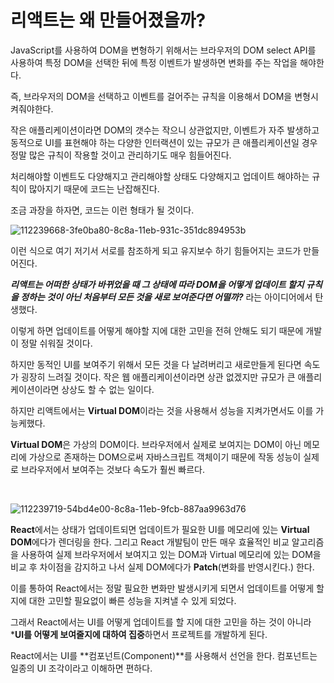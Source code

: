# 리액트는 왜 만들어졌을까?

JavaScript를 사용하여 DOM을 변형하기 위해서는  브라우저의 DOM select API를 사용하여 특정 DOM을 선택한 뒤에 특정 이벤트가 발생하면 변화를 주는 작업을 해야한다.

즉, 브라우저의 DOM을 선택하고 이벤트를 걸어주는 규칙을 이용해서 DOM을 변형시켜줘야한다.

작은 애플리케이션이라면 DOM의 갯수는 작으니 상관없지만, 이벤트가 자주 발생하고 동적으로 UI를 표현해야 하는 다양한 인터랙션이 있는 규모가 큰 애플리케이션일 경우 정말 많은 규칙이 작용할 것이고 관리하기도 매우 힘들어진다.

처리해야할 이벤트도 다양해지고 관리해야할 상태도 다양해지고 업데이트 해야하는 규칙이 많아지기 때문에 코드는 난잡해진다. 

조금 과장을 하자면, 코드는 이런 형태가 될 것이다. 

![112239668-3fe0ba80-8c8a-11eb-931c-351dc894953b](https://user-images.githubusercontent.com/51367622/112572504-a05c2d00-8e2d-11eb-9c7d-b4854cd75d13.png)



이런 식으로 여기 저기서 서로를 참조하게 되고 유지보수 하기 힘들어지는 코드가 만들어진다.  



***리액트는 어떠한 상태가 바뀌었을 때 그 상태에 따라 DOM을 어떻게 업데이트 할지 규칙을 정하는 것이 아닌 처음부터 모든 것을 새로 보여준다면 어떨까?*** 라는 아이디어에서 탄생했다.

이렇게 하면 업데이트를 어떻게 해야할 지에 대한 고민을 전혀 안해도 되기 때문에 개발이 정말 쉬워질 것이다. 

하지만 동적인 UI를 보여주기 위해서 모든 것을 다 날려버리고 새로만들게 된다면 속도가 굉장히 느려질 것이다. 작은 웹 애플리케이션이라면 상관 없겠지만 규모가 큰 애플리케이션이라면 상상도 할 수  없는 일이다.

하지만 리액트에서는 **Virtual DOM**이라는 것을 사용해서 성능을 지켜가면서도 이를 가능케했다. 

**Virtual DOM**은 가상의 DOM이다. 브라우저에서 실제로 보여지는 DOM이 아닌 메모리에 가상으로 존재하는 DOM으로써 자바스크립트 객체이기 때문에 작동 성능이 실제로 브라우저에서 보여주는 것보다 속도가 훨씬 빠르다. 



<br/>

![112239719-54bd4e00-8c8a-11eb-9fcb-887aa9963d76](https://user-images.githubusercontent.com/51367622/112572531-afdb7600-8e2d-11eb-9c9b-f062191b2af6.png)

**React**에서는 상태가 업데이트되면 업데이트가 필요한 UI를 메모리에 있는 **Virtual DOM**에다가 렌더링을 한다.  그리고 React 개발팀이 만든 매우 효율적인 비교 알고리즘을 사용하여 실제 브라우저에서 보여지고 있는 DOM과 Virtual 메모리에 있는 DOM을 비교 후 차이점을 감지하고 나서 실제 DOM에다가 **Patch**(변화를 반영시킨다.) 한다. 



이를 통하여 React에서는 정말 필요한 변화만 발생시키게 되면서 업데이트를 어떻게 할지에 대한 고민할 필요없이 빠른 성능을 지켜낼 수 있게 되었다. 



그래서 React에서는 UI를 어떻게 업데이트를 할 지에 대한 고민을 하는 것이 아니라 ***UI를 어떻게 보여줄지에 대하여 집중**하면서 프로젝트를 개발하게 된다. 



React에서는 UI를 **컴포넌트(Component)**를 사용해서 선언을 한다. 컴포넌트는 일종의 UI 조각이라고 이해하면 편하다. 